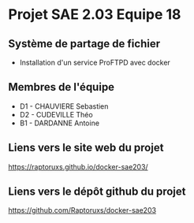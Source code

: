 # Projet SAE 2.03 Equipe 18


## Système de partage de fichier


- Installation d'un service ProFTPD avec docker

## Membres de l'équipe

- D1 - CHAUVIERE Sebastien
- D2 - CUDEVILLE Théo
- B1 - DARDANNE Antoine

## Liens vers le site web du projet

https://raptoruxs.github.io/docker-sae203/


## Liens vers le dépôt github du projet

https://github.com/Raptoruxs/docker-sae203

